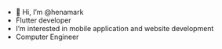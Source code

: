 - 👋 Hi, I’m @henamark
- Flutter developer
- I’m interested in mobile application and website development
- Computer Engineer

<!---
henamark/henamark is a ✨ special ✨ repository because its `README.md` (this file) appears on your GitHub profile.
You can click the Preview link to take a look at your changes.
--->
